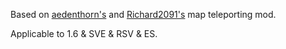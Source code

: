 Based on [aedenthorn's](https://github.com/aedenthorn/StardewValleyMods) and [Richard2091's](https://github.com/Richard2091/MapTeleport) map teleporting mod.

Applicable to 1.6 & SVE & RSV & ES.
